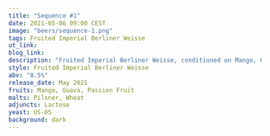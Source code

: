 ```yaml
---
title: "Sequence #1"
date: 2021-05-06 09:00 CEST
image: "beers/sequence-1.png"
tags: Fruited Imperial Berliner Weisse
ut_link:
blog_link:
description: "Fruited Imperial Berliner Weisse, conditioned on Mango, Guava and Passion Fruit."
style: Fruited Imperial Berliner Weisse
abv: "8.5%"
release_date: May 2021
fruits: Mango, Guava, Passion Fruit
malts: Pilsner, Wheat
adjuncts: Lactose
yeast: US-05
background: dark
---
```

